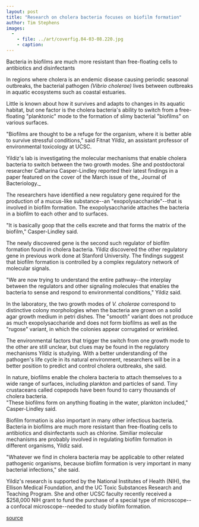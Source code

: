 ```yaml
---
layout: post
title: "Research on cholera bacteria focuses on biofilm formation"
author: Tim Stephens
images:
  -
    - file: ../art/coverfig.04-03-08.220.jpg
    - caption: 
---
```


Bacteria in biofilms are much more resistant than free-floating cells to antibiotics and disinfectants

In regions where cholera is an endemic disease causing periodic seasonal outbreaks, the bacterial pathogen _(Vibrio cholerae)_ lives between outbreaks in aquatic ecosystems such as coastal estuaries.

Little is known about how it survives and adapts to changes in its aquatic habitat, but one factor is the cholera bacteria's ability to switch from a free-floating "planktonic" mode to the formation of slimy bacterial "biofilms" on various surfaces.   

"Biofilms are thought to be a refuge for the organism, where it is better able to survive stressful conditions," said Fitnat Yildiz, an assistant professor of environmental toxicology at UCSC.  

Yildiz's lab is investigating the molecular mechanisms that enable cholera bacteria to switch between the two growth modes. She and postdoctoral researcher Catharina Casper-Lindley reported their latest findings in a paper featured on the cover of the March issue of the_ Journal of Bacteriology._   

The researchers have identified a new regulatory gene required for the production of a mucus-like substance--an "exopolysaccharide"--that is involved in biofilm formation. The exopolysaccharide attaches the bacteria in a biofilm to each other and to surfaces.  

"It is basically goop that the cells excrete and that forms the matrix of the biofilm," Casper-Lindley said.   

The newly discovered gene is the second such regulator of biofilm formation found in cholera bacteria. Yildiz discovered the other regulatory gene in previous work done at Stanford University. The findings suggest that biofilm formation is controlled by a complex regulatory network of molecular signals.   
  
"We are now trying to understand the entire pathway--the interplay between the regulators and other signaling molecules that enables the bacteria to sense and respond to environmental conditions," Yildiz said.  

In the laboratory, the two growth modes of _V. cholerae_ correspond to distinctive colony morphologies when the bacteria are grown on a solid agar growth medium in petri dishes. The "smooth" variant does not produce as much exopolysaccharide and does not form biofilms as well as the "rugose" variant, in which the colonies appear corrugated or wrinkled.   

The environmental factors that trigger the switch from one growth mode to the other are still unclear, but clues may be found in the regulatory mechanisms Yildiz is studying. With a better understanding of the pathogen's life cycle in its natural environment, researchers will be in a better position to predict and control cholera outbreaks, she said.   

In nature, biofilms enable the cholera bacteria to attach themselves to a wide range of surfaces, including plankton and particles of sand. Tiny crustaceans called copepods have been found to carry thousands of cholera bacteria.   
"These biofilms form on anything floating in the water, plankton included," Casper-Lindley said.  

Biofilm formation is also important in many other infectious bacteria. Bacteria in biofilms are much more resistant than free-floating cells to antibiotics and disinfectants such as chlorine. Similiar molecular mechanisms are probably involved in regulating biofilm formation in different organisms, Yildiz said.  

"Whatever we find in cholera bacteria may be applicable to other related pathogenic organisms, because biofilm formation is very important in many bacterial infections," she said.  

Yildiz's research is supported by the National Institutes of Health (NIH), the Ellison Medical Foundation, and the UC Toxic Substances Research and Teaching Program. She and other UCSC faculty recently received a $258,000 NIH grant to fund the purchase of a special type of microscope--a confocal microscope--needed to study biofilm formation.   
  

[source](http://www1.ucsc.edu/currents/03-04/03-08/cholera.html "Permalink to cholera")
